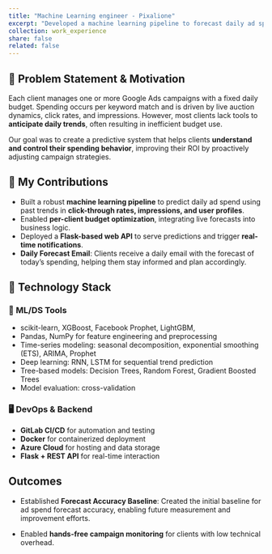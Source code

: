 ```yaml
---
title: "Machine Learning engineer - Pixalione"
excerpt: "Developed a machine learning pipeline to forecast daily ad spend on Google Ads based on client-specific campaign data. Deployed a web backend for dynamic budget strategy adjustment, automated alerts, and integration with Azure Cloud infrastructure."
collection: work_experience
share: false
related: false
---
```


## 🧠 Problem Statement & Motivation

Each client manages one or more Google Ads campaigns with a fixed daily budget. Spending occurs per keyword match and is driven by live auction dynamics, click rates, and impressions. However, most clients lack tools to **anticipate daily trends**, often resulting in inefficient budget use.

Our goal was to create a predictive system that helps clients **understand and control their spending behavior**, improving their ROI by proactively adjusting campaign strategies.

## 🔧 My Contributions

- Built a robust **machine learning pipeline** to predict daily ad spend using past trends in **click-through rates, impressions, and user profiles**.
- Enabled **per-client budget optimization**, integrating live forecasts into business logic.
- Deployed a **Flask-based web API** to serve predictions and trigger **real-time notifications**.
- **Daily Forecast Email**: Clients receive a daily email with the forecast of today’s spending, helping them stay informed and plan accordingly.

## 🚀 Technology Stack

### 🧠 ML/DS Tools
- scikit-learn, XGBoost, Facebook Prophet, LightGBM,
- Pandas, NumPy for feature engineering and preprocessing  
- Time-series modeling: seasonal decomposition, exponential smoothing (ETS), ARIMA, Prophet  
- Deep learning: RNN, LSTM for sequential trend prediction  
- Tree-based models: Decision Trees, Random Forest, Gradient Boosted Trees  
- Model evaluation: cross-validation

### 🖥️ DevOps & Backend
- **GitLab CI/CD** for automation and testing  
- **Docker** for containerized deployment  
- **Azure Cloud** for hosting and data storage  
- **Flask + REST API** for real-time interaction  

## Outcomes

- Established **Forecast Accuracy Baseline**: Created the initial baseline for ad spend forecast accuracy, enabling future measurement and improvement efforts.

- Enabled **hands-free campaign monitoring** for clients with low technical overhead.
